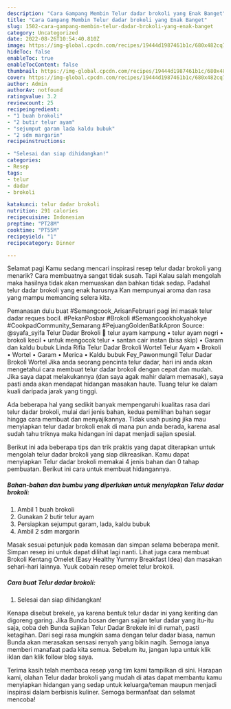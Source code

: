 ```yaml
---
description: "Cara Gampang Membin Telur dadar brokoli yang Enak Banget"
title: "Cara Gampang Membin Telur dadar brokoli yang Enak Banget"
slug: 1502-cara-gampang-membin-telur-dadar-brokoli-yang-enak-banget
category: Uncategorized
date: 2022-08-26T10:54:40.810Z
image: https://img-global.cpcdn.com/recipes/19444d1987461b1c/680x482cq70/telur-dadar-brokoli-foto-resep-utama.jpg
hideToc: false
enableToc: true
enableTocContent: false
thumbnail: https://img-global.cpcdn.com/recipes/19444d1987461b1c/680x482cq70/telur-dadar-brokoli-foto-resep-utama.jpg
cover: https://img-global.cpcdn.com/recipes/19444d1987461b1c/680x482cq70/telur-dadar-brokoli-foto-resep-utama.jpg
author: Admin
authorAv: notfound
ratingvalue: 3.2
reviewcount: 25
recipeingredient:
- "1 buah brokoli"
- "2 butir telur ayam"
- "sejumput garam lada kaldu bubuk"
- "2 sdm margarin"
recipeinstructions:

- "Selesai dan siap dihidangkan!"
categories:
- Resep
tags:
- telur
- dadar
- brokoli

katakunci: telur dadar brokoli 
nutrition: 291 calories
recipecuisine: Indonesian
preptime: "PT28M"
cooktime: "PT55M"
recipeyield: "1"
recipecategory: Dinner

---
```



Selamat pagi Kamu sedang mencari inspirasi resep telur dadar brokoli yang menarik? Cara membuatnya sangat tidak susah. Tapi Kalau salah mengolah maka hasilnya tidak akan memuaskan dan bahkan tidak sedap. Padahal telur dadar brokoli yang enak harusnya Kan mempunyai aroma dan rasa yang mampu memancing selera kita.


Pemanasan dulu buat #Semangcook_ArisanFebruari pagi ini masak telur dadar reques bocil. #PekanPosbar #Brokoli #Semangcookhokyahokye #CookpadCommunity_Semarang #PejuangGoldenBatikApron Source: @syafa_syifa Telur Dadar Brokoli 🥦 telur ayam kampung • telur ayam negri • brokoli kecil • untuk mengocok telur • santan cair instan (bisa skip) • Garam dan kaldu bubuk Linda Rifia Telur Dadar Brokoli Wortel Telur Ayam • Brokoli • Wortel • Garam • Merica • Kaldu bubuk Fey_Pawonmungil Telur Dadar Brokoli Wortel Jika anda seorang pencinta telur dadar, hari ini anda akan mengetahui cara membuat telur dadar brokoli dengan cepat dan mudah. Jika saya dapat melakukannya (dan saya agak mahir dalam memasak), saya pasti anda akan mendapat hidangan masakan haute. Tuang telur ke dalam kuali daripada jarak yang tinggi.

Ada beberapa hal yang sedikit banyak mempengaruhi kualitas rasa dari telur dadar brokoli, mulai dari jenis bahan, kedua pemilihan bahan segar hingga cara membuat dan menyajikannya. Tidak usah pusing jika mau menyiapkan telur dadar brokoli enak di mana pun anda berada, karena asal sudah tahu triknya maka hidangan ini dapat menjadi sajian spesial.


Berikut ini ada beberapa tips dan trik praktis yang dapat diterapkan untuk mengolah telur dadar brokoli yang siap dikreasikan. Kamu dapat menyiapkan Telur dadar brokoli memakai 4 jenis bahan dan 0 tahap pembuatan. Berikut ini cara untuk membuat hidangannya.

<!--inarticleads1-->

##### Bahan-bahan dan bumbu yang diperlukan untuk menyiapkan Telur dadar brokoli:

1. Ambil 1 buah brokoli
1. Gunakan 2 butir telur ayam
1. Persiapkan sejumput garam, lada, kaldu bubuk
1. Ambil 2 sdm margarin


Masak sesuai petunjuk pada kemasan dan simpan selama beberapa menit. Simpan resep ini untuk dapat dilihat lagi nanti. Lihat juga cara membuat Brokoli Kentang Omelet (Easy Healthy Yummy Breakfast Idea) dan masakan sehari-hari lainnya. Yuuk cobain resep omelet telur brokoli. 

<!--inarticleads2-->

##### Cara buat Telur dadar brokoli:


1. Selesai dan siap dihidangkan!

Kenapa disebut brekele, ya karena bentuk telur dadar ini yang keriting dan digoreng garing. Jika Bunda bosan dengan sajian telur dadar yang itu-itu saja, coba deh Bunda sajikan Telur Dadar Brekele ini di rumah, pasti ketagihan. Dari segi rasa mungkin sama dengan telur dadar biasa, namun Bunda akan merasakan sensasi renyah yang bikin nagih. Semoga ianya memberi manafaat pada kita semua. Sebelum itu, jangan lupa untuk klik iklan dan klik follow blog saya. 

Terima kasih telah membaca resep yang tim kami tampilkan di sini. Harapan kami, olahan Telur dadar brokoli yang mudah di atas dapat membantu kamu menyiapkan hidangan yang sedap untuk keluarga/teman maupun menjadi inspirasi dalam berbisnis kuliner. Semoga bermanfaat dan selamat mencoba!
